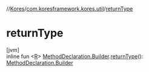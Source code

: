 //[Kores](../../index.md)/[com.koresframework.kores.util](index.md)/[returnType](return-type.md)

# returnType

[jvm]\
inline fun <[R](return-type.md)> [MethodDeclaration.Builder](../com.koresframework.kores.base/-method-declaration/-builder/index.md).[returnType](return-type.md)(): [MethodDeclaration.Builder](../com.koresframework.kores.base/-method-declaration/-builder/index.md)
